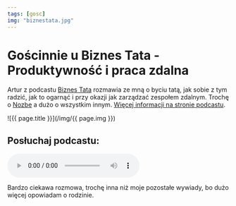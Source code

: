 ```yaml
---
tags: [gosc]
img: "biznestata.jpg"
---
```


# Gościnnie u Biznes Tata - Produktywność i praca zdalna

Artur z podcastu [Biznes Tata](https://biznestata.com) rozmawia ze mną o byciu tatą, jak sobie z tym radzić, jak to ogarnąć i przy okazji jak zarządzać zespołem zdalnym. Trochę o [Nozbe][n] a dużo o wszystkim innym. [Więcej informacji na stronie podcastu](https://biznestata.com/produktywnosc-i-praca-zdalna-michal-sliwinski-bt31/).

<!--More-->

![{{ page.title }}](/img/{{ page.img }})

## Posłuchaj podcastu:

<audio controls>
<source src="https://traffic.libsyn.com/secure/biznestata/BT_31_Produktywnosc_i_praca_zdalna_Michal_Sliwinski.mp3" type="audio/mpeg">
</audio>

Bardzo ciekawa rozmowa, trochę inna niż moje pozostałe wywiady, bo dużo więcej opowiadam o rodzinie.

[n]: https://nozbe.com/pl/?a=mike